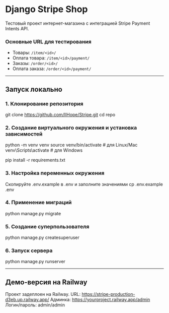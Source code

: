 # Django Stripe Shop

Тестовый проект интернет-магазина с интеграцией Stripe Payment Intents API.


### Основные URL для тестирования  
- Товары: `/item/<id>/`  
- Оплата товара: `/item/<id>/payment/`  
- Заказы: `/order/<id>/`  
- Оплата заказа: `/order/<id>/payment/`

---

## Запуск локально

### 1. Клонирование репозитория

git clone https://github.com/IlHope/Stripe.git
cd repo

### 2. Создание виртуального окружения и установка зависимостей
python -m venv venv
source venv/bin/activate   # для Linux/Mac
venv\Scripts\activate      # для Windows

pip install -r requirements.txt

### 3. Настройка переменных окружения
Скопируйте .env.example в .env и заполните значениями
cp .env.example .env

### 4. Применение миграций
python manage.py migrate

### 5. Создание суперпользователя
python manage.py createsuperuser

### 6. Запуск сервера
python manage.py runserver

---

## Демо-версия на Railway
Проект задеплоен на Railway.
URL: https://stripe-production-d3eb.up.railway.app/
Админка: https://yourproject.railway.app/admin
Логин/пароль: admin/admin